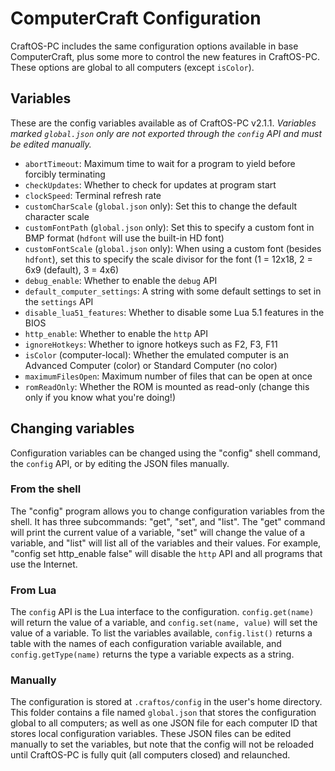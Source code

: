 # ComputerCraft Configuration
CraftOS-PC includes the same configuration options available in base ComputerCraft, plus some more to control the new features in CraftOS-PC. These options are global to all computers (except `isColor`).

## Variables
These are the config variables available as of CraftOS-PC v2.1.1. *Variables marked `global.json` only are not exported through the `config` API and must be edited manually.*
* `abortTimeout`: Maximum time to wait for a program to yield before forcibly terminating
* `checkUpdates`: Whether to check for updates at program start
* `clockSpeed`: Terminal refresh rate
* `customCharScale` (`global.json` only): Set this to change the default character scale
* `customFontPath` (`global.json` only): Set this to specify a custom font in BMP format (`hdfont` will use the built-in HD font)
* `customFontScale` (`global.json` only): When using a custom font (besides `hdfont`), set this to specify the scale divisor for the font (1 = 12x18, 2 = 6x9 (default), 3 = 4x6)
* `debug_enable`: Whether to enable the `debug` API
* `default_computer_settings`: A string with some default settings to set in the `settings` API
* `disable_lua51_features`: Whether to disable some Lua 5.1 features in the BIOS
* `http_enable`: Whether to enable the `http` API
* `ignoreHotkeys`: Whether to ignore hotkeys such as F2, F3, F11
* `isColor` (computer-local): Whether the emulated computer is an Advanced Computer (color) or Standard Computer (no color)
* `maximumFilesOpen`: Maximum number of files that can be open at once
* `romReadOnly`: Whether the ROM is mounted as read-only (change this only if you know what you're doing!)

## Changing variables
Configuration variables can be changed using the "config" shell command, the `config` API, or by editing the JSON files manually.

### From the shell
The "config" program allows you to change configuration variables from the shell. It has three subcommands: "get", "set", and "list". The "get" command will print the current value of a variable, "set" will change the value of a variable, and "list" will list all of the variables and their values. For example, "config set http_enable false" will disable the `http` API and all programs that use the Internet.

### From Lua
The `config` API is the Lua interface to the configuration. `config.get(name)` will return the value of a variable, and `config.set(name, value)` will set the value of a variable. To list the variables available, `config.list()` returns a table with the names of each configuration variable available, and `config.getType(name)` returns the type a variable expects as a string.

### Manually
The configuration is stored at `.craftos/config` in the user's home directory. This folder contains a file named `global.json` that stores the configuration global to all computers; as well as one JSON file for each computer ID that stores local configuration variables. These JSON files can be edited manually to set the variables, but note that the config will not be reloaded until CraftOS-PC is fully quit (all computers closed) and relaunched.